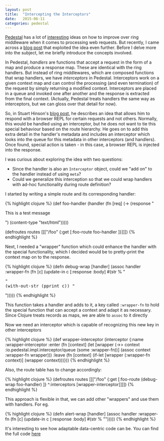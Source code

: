 ```yaml
---
layout: post
title:  "Intercepting the Interceptors"
date:   2015-06-11
categories: pedestal 
---
```


[Pedestal](https://github.com/pedestal/pedestal) has a lot of [interesting](https://github.com/pedestal/pedestal/blob/master/guides/documentation/service-interceptors.md) ideas on how to improve over ring middleware when it comes to processing web requests. But recently, I came across a [blog post](https://stuarth.github.io/clojure/pedestal-browser-repl/) that exploited the idea even further. Before I delve more into the subject, let me briefly introduce the concepts involved. 

In Pedestal, *handlers* are functions that accept a request in the form of a map and produce a response map. These are identical with the ring handlers. But instead of ring middlewares, which are composed functions that wrap handlers, we have *interceptors* in Pedestal. Interceptors work on a given context map and can control the processing (and even termination) of the request by simply returning a modified context. Interceptors are placed in a queue and invoked one after another and the response is extracted from the final context. (Actually, Pedestal treats handlers the same way as interceptors, but we can gloss over that detail for now).

So, in Stuart Hinson's [blog post](https://stuarth.github.io/clojure/pedestal-browser-repl/), he describes an idea that allows him to respond with a browser REPL for certain requests and not others. Normally, this would be handled using an interceptor, but he does not want to tie this special behaviour based on the route hierarchy. He goes on to add this extra detail in the handler's metadata and includes an interceptor which looks into the queue for this metadata in other interceptors (and handlers). Once found, special action is taken - in this case, a browser REPL is injected into the response.

I was curious about exploring the idea with two questions:
* Since the handler is also an `Interceptor` object, could we "add on" to the handler instead of using `meta`?
* Could we generalize this interception so that we could wrap handlers with ad-hoc functionality during route definition?

I started by writing a simple route and its corresponding handler:

{% highlight clojure %}
(def foo-handler
 (handler 
  (fn [req]
    (-> (response "<p>This is a test message</p>")
        (content-type "text/html")))))
        
(defroutes routes
  [[["/foo" {:get [:foo-route  foo-handler ]}]]])
{% endhighlight %}

Next, I needed a "wrapper" function which could enhance the handler with the special functionality, which I decided would be to pretty-print the context map on to the response.

{% highlight clojure %}
(defn debug-wrap [handler]
  (assoc handler :wrapper-fn 
    (fn [c] (update-in c [:response :body] #(str % "<pre>" (with-out-str (pprint c)) "</pre>")))))
{% endhighlight %}

This function takes a handler and adds to it, a key called `:wrapper-fn` to hold the special function that can accept a context and adapt it as necessary. Since Clojure treats records as maps, we are able to `assoc` to it directly

Now we need an interceptor which is capable of recognizing this new key in other interceptors

{% highlight clojure %}
(def wrapper-interceptor
  (interceptor 
   {:name :wrapper-interceptor
    :enter (fn [context]
             (let [wrapper (->> context :io.pedestal.impl.interceptor/queue (some :wrapper-fn))]
               (assoc context :wrapper-fn wrapper)))
    :leave (fn [context]
             (if-let [wrapper (:wrapper-fn context)]
               (wrapper context)))}))
{% endhighlight %}

Also, the route table has to change accordingly:

{% highlight clojure %}
(defroutes routes
  [[["/foo" {:get [:foo-route  (debug-wrap foo-handler) ]}
     ^:interceptors [wrapper-interceptor]]]])
{% endhighlight %}

This approach is flexible in that, we can add other "wrappers" and use them with handlers. For eg.

{% highlight clojure %}
(defn alert-wrap [handler]
  (assoc handler :wrapper-fn 
    (fn [c] (update-in c [:response :body] #(str % "<script>alert('Wrapped!');</script>")))))
{% endhighlight %}

It's interesting to see how adaptable data-centric code can be. You can find the full code [here]()
